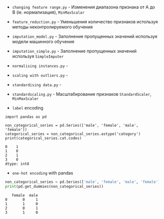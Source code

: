 

- <code>changing feature range.py</code> - Изменения диапазона признака от A до B (ie. нормализация), <code>MinMaxScalar</code>
- <code>feature_reduction.py</code> - Уменьшения количество признаков истользуя методы неконтролируемого обучения
- <code>imputation_model.py</code> - Заполнение пропущенных значений используя модели машинного обучения
- <code>imputation_simple.py</code> - Заполнение пропущенных значений используя <code>SimpleImputer</code>
- <code>normalising instances.py</code> - 
- <code>scaling with outliers.py</code> - 
- <code>standardising data.py</code> - 
- <code>standardscaling.py</code> - Масштабирование признаков <code>StandardScaler</code>, <code>MinMaxScaler</code>


- <code>label</code> encoding

```
import pandas as pd

non_categorical_series = pd.Series(['male', 'female', 'male', 'female']) 
categorical_series = non_categorical_series.astype('category') 
print(categorical_series.cat.codes) 
```

```
0    1
1    0
2    1
3    0
dtype: int8
```

- <code>one-hot encoding</code> with pandas

```python
non_categorical_series = pd.Series(['male', 'female', 'male', 'female'])
print(pd.get_dummies(non_categorical_series))
```

```
   female  male
0       0     1
1       1     0
2       0     1
3       1     0
```

